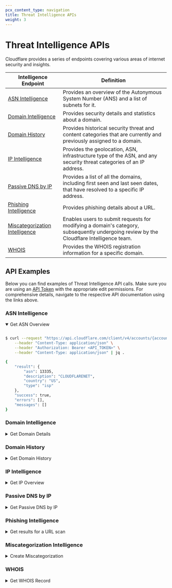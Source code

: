 ```yaml
---
pcx_content_type: navigation
title: Threat Intelligence APIs
weight: 3
---
```


# Threat Intelligence APIs

Cloudflare provides a series of endpoints covering various areas of internet security and insights. 

| Intelligence Endpoint | Definition |
| --- | --- |
| [ASN Intelligence](/api/operations/asn-intelligence-get-asn-overview) | Provides an overview of the Autonymous System Number (ANS) and a list of subnets for it. |
| [Domain Intelligence](/api/operations/domain-intelligence-get-domain-details) | Provides security details and statistics about a domain. |
| [Domain History](/api/operations/domain-history-get-domain-history) | Provides historical security threat and content categories that are currently and previously assigned to a domain. |
| [IP Intelligence](/api/operations/ip-intelligence-get-ip-overview) | Provides the geolocation, ASN, infrastructure type of the ASN, and any security threat categories of an IP address. |
| [Passive DNS by IP](/api/operations/passive-dns-by-ip-get-passive-dns-by-ip) | Provides a list of all the domains, including first seen and last seen dates, that have resolved to a specific IP address. |
| [Phishing Intelligence](/api/operations/phishing-url-information-get-results-for-a-url-scan) | Provides phishing details about a URL.  |
| [Miscategorization Intelligence](/api/operations/miscategorization-create-miscategorization) | Enables users to submit requests for modifying a domain's category, subsequently undergoing review by the Cloudflare Intelligence team. |
| [WHOIS](/api/operations/whois-record-get-whois-record) | Provides the WHOIS registration information for a specific domain. |

## API Examples

Below you can find examples of Threat Intelligence API calls. Make sure you are using an [API Token](/fundamentals/api/get-started/create-token/) with the appropriate edit permissions. For comprehensive details, navigate to the respective API documentation using the links above.

### ASN Intelligence
<details open>
<summary>Get ASN Overview</summary>

```bash

$ curl --request "https://api.cloudflare.com/client/v4/accounts/{account_id}/intel/asn/13335" \
    --header "Content-Type: application/json" \
    --header "Authorization: Bearer <API_TOKEN>" \
    --header "Content-Type: application/json" | jq . 

{
    "result": {
        "asn": 13335,
        "description": "CLOUDFLARENET",
        "country": "US",
        "type": "isp"
    },
    "success": true,
    "errors": [],
    "messages": []
}
```
</details>

### Domain Intelligence
<details>
<summary>Get Domain Details</summary>

```bash

$ curl --request "https://api.cloudflare.com/client/v4/accounts/{account_id}/intel/domain?domain=cloudflare.com" \
    --header "Content-Type: application/json" \
    --header "Authorization: Bearer <API_TOKEN>" \
    --header "Content-Type: application/json" | jq . 

{
    "result": {
        "domain": "cloudflare.com",
        "resolves_to_refs": [
            {
                "id": "ipv4-addr--71f6bb54-e0c5-5e7d-b939-5698fc15a102",
                "value": "104.16.133.229"
            },
            {
                "id": "ipv4-addr--015b0df4-7fcd-5409-9b56-cfd300c662f6",
                "value": "104.16.132.229"
            },
            {
                "id": "ipv6-addr--4a7455cd-e8d0-5bfb-8bdb-f6ebb1759508",
                "value": "2606:4700::6810:85e5"
            },
            {
                "id": "ipv6-addr--68f89579-7204-5ebd-a851-e91b3a86fc6d",
                "value": "2606:4700::6810:84e5"
            }
        ],
        "application": {},
        "content_categories": [
            {
                "id": 155,
                "super_category_id": 26,
                "name": "Technology"
            },
            {
                "id": 26,
                "name": "Technology"
            }
        ],
        "additional_information": {},
        "type": "Apex domain",
        "notes": "Apex domain given."
    },
    "success": true,
    "errors": [],
    "messages": []
}
```
</details>

### Domain History
<details>
<summary>Get Domain History</summary>

```bash

$ curl --request "https://api.cloudflare.com/client/v4/accounts/{account_id}/intel/domain-history?domain=cloudflare.com" \
    --header "Content-Type: application/json" \
    --header "Authorization: Bearer <API_TOKEN>" \
    --header "Content-Type: application/json" | jq . 

{
    "result": [
        {
            "domain": "cloudflare.com",
            "categorizations": [
                {
                    "categories": [
                        {
                            "id": 155,
                            "name": "Technology"
                        }
                    ],
                    "start": "2020-12-16T19:49:30.533482Z",
                    "end": "2023-05-31T08:12:53.547029Z"
                },
                {
                    "categories": [
                        {
                            "id": 115,
                            "name": "Login Screens"
                        },
                        {
                            "id": 155,
                            "name": "Technology"
                        }
                    ],
                    "start": "2023-05-31T08:12:53.547029Z"
                }
            ]
        }
    ],
    "success": true,
    "errors": [],
    "messages": []
}
```
</details>

### IP Intelligence
<details>
<summary>Get IP Overview</summary>

```bash

$ curl --request "https://api.cloudflare.com/client/v4/accounts/{account_id}/intel/ip?ipv4=1.1.1.1" \
    --header "Content-Type: application/json" \
    --header "Authorization: Bearer <API_TOKEN>" \
    --header "Content-Type: application/json" | jq . 

{
    "result": [
        {
            "ip": "1.1.1.1",
            "belongs_to_ref": {
                "id": "autonomous-system--2fa28d71-3549-5a38-af05-770b79ad6ea8",
                "value": 13335,
                "type": "isp",
                "country": "US",
                "description": "CLOUDFLARENET"
            },
            "ip_lists": null,
            "ptr_lookup": {
                "ptr_domains": [
                    "one.one.one.one."
                ],
                "ptr_lookup_errors": ""
            },
            "iana_reservations": []
        }
    ],
    "success": true,
    "errors": [],
    "messages": []
}
```
</details>

### Passive DNS by IP
<details>
<summary>Get Passive DNS by IP</summary>

```bash

$ curl --request "https://api.cloudflare.com/client/v4/accounts/{account_id}/intel/dns?ipv4=1.1.1.1&start=2023-07-15&end=2023-07-18&per_page=5" \
    --header "Content-Type: application/json" \
    --header "Authorization: Bearer <API_TOKEN>" \
    --header "Content-Type: application/json" | jq . 

{
    "result": {
        "reverse_records": [
            {
                "first_seen": "2023-07-15T00:00:00Z",
                "last_seen": "2023-07-18T00:00:00Z",
                "hostname": "internet-ping.svc.starlink.com"
            },
            {
                "first_seen": "2023-07-15T00:00:00Z",
                "last_seen": "2023-07-18T00:00:00Z",
                "hostname": "one.one.one.one"
            },
            {
                "first_seen": "2023-07-15T00:00:00Z",
                "last_seen": "2023-07-18T00:00:00Z",
                "hostname": "ping.ui.com"
            },
            {
                "first_seen": "2023-07-15T00:00:00Z",
                "last_seen": "2023-07-18T00:00:00Z",
                "hostname": "ping.ubnt.com"
            },
            {
                "first_seen": "2023-07-15T00:00:00Z",
                "last_seen": "2023-07-18T00:00:00Z",
                "hostname": "bflow.tiki.video"
            }
        ],
        "count": 778,
        "page": 1,
        "per_page": 5
    },
    "success": true,
    "errors": [],
    "messages": []
}

```
</details>

### Phishing Intelligence
<details>
<summary>Get results for a URL scan</summary>

```bash
$ curl --request "https://api.cloudflare.com/client/v4/accounts/{account_id}/brand-protection/url-info?url=http://worcester-realistic-ellen-portland.trycloudflare.com/login.html \
    --header "Content-Type: application/json" \
    --header "Authorization: Bearer <API_TOKEN>" \
    --header "Content-Type: application/json" | jq . 

{
    "errors": [],
    "messages": [],
    "result": [
        {
            "categorizations": [],
            "model_results": [
                {
                    "model_name": "MACHINE_LEARNING_v2",
                    "model_score": 0.999
                }
            ],
            "rule_matches": [
                {
                    "description": "Match frequently used phishing kit (Discord, Facebook, Instagram, Twitter)",
                    "name": "phishkit.social"
                }
            ],
            "scan_status": {
                "last_processed": "Wed, 19 Jul 2023 14:15:28 GMT",
                "scan_complete": true,
                "status_code": 200,
                "submission_id": 23098147
            },
            "url": "http://worcester-realistic-ellen-portland.trycloudflare.com/login.html"
        }
    ],
    "success": true
}
```
</details>

### Miscategorization Intelligence
<details>
<summary>Create Miscategorization</summary>

```bash

$ curl --request "https://api.cloudflare.com/client/v4/accounts/{account_id}/intel/miscategorization" \
    --header "Content-Type: application/json" \
    --header "Authorization: Bearer <API_TOKEN>" \
    --header "Content-Type: application/json" | jq . 
    --data '{
            "content_adds": [
                82
            ],
            "content_removes": [
                82
            ],
            "indicator_type": "url",
            "ip": null,
            "security_adds": [
                117,
                131
            ],
            "security_removes": [
                117
            ],
            "url": "https://wrong-category.theburritobot.com"
        }'

{
    "result": "",
    "success": true,
    "errors": [],
    "messages": []
}
```
</details>

### WHOIS
<details>
<summary>Get WHOIS Record</summary>

```bash

$ curl --request "https://api.cloudflare.com/client/v4/accounts/{account_id}/intel/whois?domain=cloudflare.com" \
    --header "Content-Type: application/json" \
    --header "Authorization: Bearer <API_TOKEN>" \
    --header "Content-Type: application/json" | jq . 

{
    "result": {
        "domain": "cloudflare.com",
        "created_date": "2009-02-17",
        "updated_date": "2017-05-24",
        "registrant": "DATA REDACTED",
        "registrant_org": "DATA REDACTED",
        "registrant_country": "United States",
        "registrant_email": "https://domaincontact.cloudflareregistrar.com/cloudflare.com",
        "registrar": "CloudFlare, Inc.",
        "nameservers": [
            "ns3.cloudflare.com",
            "ns4.cloudflare.com",
            "ns5.cloudflare.com",
            "ns6.cloudflare.com",
            "ns7.cloudflare.com"
        ]
    },
    "success": true,
    "errors": [],
    "messages": []
}
```
</details>